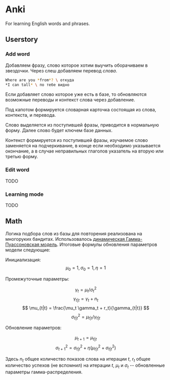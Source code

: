 # Anki
For learning English words and phrases.

## Userstory

### Add word
Добавляем фразу, слово которое хотим выучить оборачиваем в звездочки. Через слеш добавляем перевод *слова*. 

```bash
Where are you *from*? \ откуда
*I can tall* \ по тебе видно
```

Если добавляет слово которое уже есть в базе, то обновляются возможные переводы и контекст слова через добавление.

Под капотом формируется словарная карточка состоящая из слова, контекста, и перевода.

Слово выделяется из поступившей фразы, приводится в нормальную форму. Далее слово будет ключем базе данных.

Контекст формируется из поступившей фразы, изучаемое слово заменяется на подчеркивание, в конце если необходимо указывается окончание, а в случае неправильных глаголов указатель на вторую или третью форму.

### Edit word
TODO

### Learning mode
TODO

## Math
Логика подбора слов из базы для повторения реализована на многоруких бандитах. Использовалось [динамическая Гамма-Пуассоновская модель](https://habr.com/ru/companies/surfingbird/articles/169573). Итоговые формулы обновления параметров модели следующие:

Инициализация:
$$\mu_0 = 1, \sigma_0 = 1, \eta=1$$

Промежуточные параметры:

$$ \gamma_t = \mu_t / \sigma_t^2$$
$$\gamma_{t|t} = \gamma_t + n_t $$
$$ \mu_{t|t} = \frac{\mu_t \gamma_t + r_t}{\gamma_{t|t}} $$
$$ \sigma_{t|t}^2 = \mu_{t|t} / \gamma_{t|t} $$

Обновление параметров:

$$ \mu_{t+1} = \mu_{t|t} $$
$$ \sigma_{t+1}^2 = \sigma_{t|t}^2 + \eta (\mu_{t|t}^2 + \sigma_{t|t}^2) $$

Здесь $n_t$ общее количество показов слова на итерации $t$, $r_t$ общее количество успехов (не вспомнил) на итерации $t$, $\mu_t$ и $\sigma_t$ -- обновленные параметры гамма-распределения.
